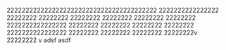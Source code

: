 2222222222222222222222222222222222222222
2222222222222222
22222222
22222222
22222222
22222222
22222222
22222222
2222222222222222
22222222
22222222
22222222
22222222
2222222222222222
22222222
22222222
22222222
22222222v
22222222
v
adsf
asdf
